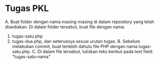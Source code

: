 # Tugas PKL
A. Buat folder dengan nama masing-masing di dalam repository yang telah disediakan.
Di dalam folder tersebut, buat file dengan nama:
1. tugas-satu.php
2. tugas-dua.php, dan seterusnya sesuai urutan tugas.
B. Sebelum melakukan commit, buat terlebih dahulu file PHP dengan nama tugas-satu.php.
C. Di dalam file tersebut, tuliskan teks berikut pada text field:
"tugas-satu-nama"
